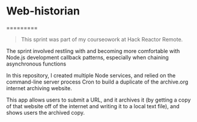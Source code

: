 # Web-historian
=========
> This sprint was part of my courseowork at Hack Reactor Remote.

The sprint involved restling with and becoming more comfortable with Node.js development callback patterns, especially when chaining asynchronous functions

In this repository, I created multiple Node services, and relied on the command-line server process Cron to build a duplicate of the archive.org internet archiving website.

This app allows users to submit a URL, and it archives it (by getting a copy of that website off of the internet and writing it to a local text file), and shows users the archived copy.


